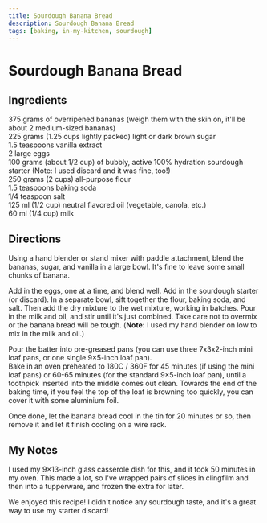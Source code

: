 ```yaml
---
title: Sourdough Banana Bread
description: Sourdough Banana Bread
tags: [baking, in-my-kitchen, sourdough]
---
```


# Sourdough Banana Bread

## Ingredients
375 grams of overripened bananas (weigh them with the skin on, it'll be about 2 medium-sized bananas)  
225 grams (1.25 cups lightly packed) light or dark brown sugar  
1.5 teaspoons vanilla extract  
2 large eggs  
100 grams (about 1/2 cup) of bubbly, active 100% hydration sourdough starter (Note: I used discard and it was fine, too!)  
250 grams (2 cups) all-purpose flour  
1.5 teaspoons baking soda  
1/4 teaspoon salt  
125 ml (1/2 cup) neutral flavored oil (vegetable, canola, etc.)  
60 ml (1/4 cup) milk

## Directions
Using a hand blender or stand mixer with paddle attachment, blend the bananas, sugar, and vanilla in a large bowl. It's fine to leave some small chunks of banana.

Add in the eggs, one at a time, and blend well. Add in the sourdough starter (or discard). In a separate bowl, sift together the flour, baking soda, and salt. Then add the dry mixture to the wet mixture, working in batches. Pour in the milk and oil, and stir until it's just combined. Take care not to overmix or the banana bread will be tough. (**Note:** I used my hand blender on low to mix in the milk and oil.)

Pour the batter into pre-greased pans (you can use three 7x3x2-inch mini loaf pans, or one single 9×5-inch loaf pan).  
Bake in an oven preheated to 180C / 360F for 45 minutes (if using the mini loaf pans) or 60-65 minutes (for the standard 9×5-inch loaf pan), until a toothpick inserted into the middle comes out clean. Towards the end of the baking time, if you feel the top of the loaf is browning too quickly, you can cover it with some aluminium foil.

Once done, let the banana bread cool in the tin for 20 minutes or so, then remove it and let it finish cooling on a wire rack.

## My Notes
I used my 9×13-inch glass casserole dish for this, and it took 50 minutes in my oven. This made a lot, so I've wrapped pairs of slices in clingfilm and then into a tupperware, and frozen the extra for later.

We enjoyed this recipe! I didn't notice any sourdough taste, and it's a great way to use my starter discard!